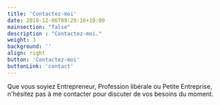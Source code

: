 ```yaml
---
title: 'Contactez-moi'
date: 2018-12-06T09:29:16+10:00
mainsection: "false"
description : "Contactez-moi."
weight: 3
background: ''
align: right
button: 'Contactez-moi'
buttonLink: 'contact'
---
```


Que vous soyiez Entrepreneur, Profession libérale ou Petite Entreprise, n'hésitez pas à me contacter pour discuter de vos besoins du moment.
